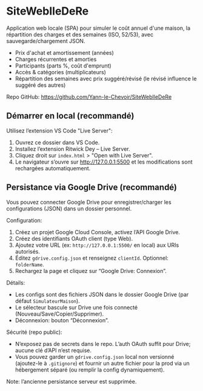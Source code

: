 # SiteWebIleDeRe

Application web locale (SPA) pour simuler le coût annuel d'une maison, la répartition des charges et des semaines (ISO, 52/53), avec sauvegarde/chargement JSON.

- Prix d'achat et amortissement (années)
- Charges récurrentes et amorties
- Participants (parts %, coût d'emprunt)
- Accès & catégories (multiplicateurs)
- Répartition des semaines avec prix suggéré/révisé (le révisé influence le suggéré des autres)

Repo GitHub: https://github.com/Yann-le-Chevoir/SiteWebIleDeRe

## Démarrer en local (recommandé)

Utilisez l’extension VS Code "Live Server":

1. Ouvrez ce dossier dans VS Code.
2. Installez l’extension Ritwick Dey – Live Server.
3. Cliquez droit sur `index.html` > "Open with Live Server".
4. Le navigateur s’ouvre sur http://127.0.0.1:5500 et les modifications sont rechargées automatiquement.

## Persistance via Google Drive (recommandé)

Vous pouvez connecter Google Drive pour enregistrer/charger les configurations (JSON) dans un dossier personnel.

Configuration:

1. Créez un projet Google Cloud Console, activez l’API Google Drive.
2. Créez des identifiants OAuth client (type Web).
3. Ajoutez votre URL (ex: `http://127.0.0.1:5500/` en local) aux URIs autorisés.
4. Éditez `gdrive.config.json` et renseignez `clientId`. Optionnel: `folderName`.
5. Rechargez la page et cliquez sur “Google Drive: Connexion”.

Détails:

- Les configs sont des fichiers JSON dans le dossier Google Drive (par défaut `SimulateurMaison`).
- Le sélecteur bascule sur Drive une fois connecté (Nouveau/Save/Copier/Supprimer).
- Déconnexion: bouton “Déconnexion”.

Sécurité (repo public):

- N’exposez pas de secrets dans le repo. L’auth OAuth suffit pour Drive; aucune clé d’API n’est requise.
- Vous pouvez garder un `gdrive.config.json` local non versionné (ajoutez-le à `.gitignore`) et fournir un autre fichier pour la prod via un hébergement séparé (ou remplir la config dynamiquement).

Note: l’ancienne persistance serveur est supprimée.

